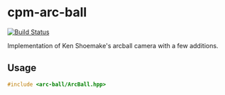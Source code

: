 cpm-arc-ball
============

[![Build Status](https://travis-ci.org/iauns/cpm-arc-ball.png)](https://travis-ci.org/iauns/cpm-arc-ball)

Implementation of Ken Shoemake's arcball camera with a few additions.

Usage
-----

```c++
#include <arc-ball/ArcBall.hpp>
```

